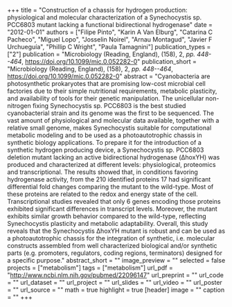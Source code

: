 +++
title = "Construction of a chassis for hydrogen production: physiological and molecular characterization of a Synechocystis sp. PCC6803 mutant lacking a functional bidirectional hydrogenase"
date = "2012-01-01"
authors = ["Filipe Pinto", "Karin A Van Elburg", "Catarina C Pacheco", "Miguel Lopo", "Josselin Noirel", "Arnau Montagud", "Javier F Urchueguía", "Phillip C Wright", "Paula Tamagnini"]
publication_types = ["2"]
publication = "Microbiology (Reading, England), (158), 2, _pp. 448--464_, https://doi.org/10.1099/mic.0.052282-0"
publication_short = "Microbiology (Reading, England), (158), 2, _pp. 448--464_, https://doi.org/10.1099/mic.0.052282-0"
abstract = "Cyanobacteria are photosynthetic prokaryotes that are promising low-cost microbial cell factories due to their simple nutritional requirements, metabolic plasticity, and availability of tools for their genetic manipulation. The unicellular non-nitrogen fixing Synechocystis sp. PCC6803 is the best studied cyanobacterial strain and its genome was the first to be sequenced. The vast amount of physiological and molecular data available, together with a relative small genome, makes Synechocystis suitable for computational metabolic modeling and to be used as a photoautotrophic chassis in synthetic biology applications. To prepare it for the introduction of a synthetic hydrogen producing device, a Synechocystis sp. PCC6803 deletion mutant lacking an active bidirectional hydrogenase (ΔhoxYH) was produced and characterized at different levels: physiological, proteomics and transcriptional. The results showed that, in conditions favoring hydrogenase activity, from the 210 identified proteins 17 had significant differential fold changes comparing the mutant to the wild-type. Most of these proteins are related to the redox and energy state of the cell. Transcriptional studies revealed that only 6 genes encoding those proteins exhibited significant differences in transcript levels. Moreover, the mutant exhibits similar growth behavior compared to the wild-type, reflecting Synechocystis plasticity and metabolic adaptability. Overall, this study reveals that the Synechocystis ΔhoxYH mutant is robust and can be used as a photoautotrophic chassis for the integration of synthetic, i.e. molecular constructs assembled from well characterized biological and/or synthetic parts (e.g. promoters, regulators, coding regions, terminators) designed for a specific purpose."
abstract_short = ""
image_preview = ""
selected = false
projects = ["metabolism"]
tags = ["metabolism"]
url_pdf = "http://www.ncbi.nlm.nih.gov/pubmed/22096147"
url_preprint = ""
url_code = ""
url_dataset = ""
url_project = ""
url_slides = ""
url_video = ""
url_poster = ""
url_source = ""
math = true
highlight = true
[header]
image = ""
caption = ""
+++
